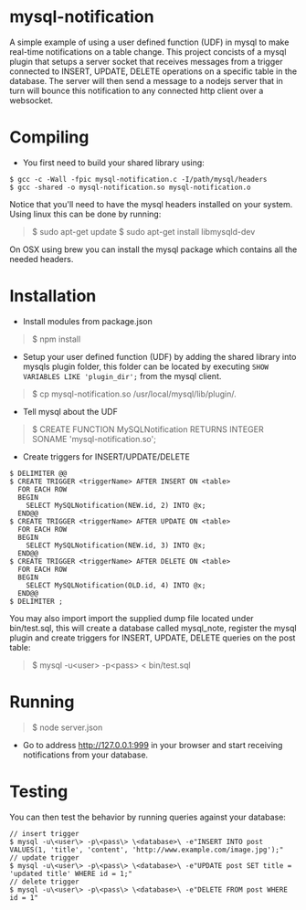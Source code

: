 # mysql-notification

A simple example of using a user defined function (UDF) in mysql to make real-time notifications on a table change. This project concists of a mysql plugin that setups a server socket that receives messages from a trigger connected to INSERT, UPDATE, DELETE operations on a specific table in the database. The server will then send a message to a nodejs server that in turn will bounce this notification to any connected http client over a websocket.

# Compiling

- You first need to build your shared library using:

```
$ gcc -c -Wall -fpic mysql-notification.c -I/path/mysql/headers
$ gcc -shared -o mysql-notification.so mysql-notification.o
```

Notice that you'll need to have the mysql headers installed on your system. 
Using linux this can be done by running:

> $ sudo apt-get update
> $ sudo apt-get install libmysqld-dev

On OSX using brew you can install the mysql package which contains all the needed headers.

# Installation

- Install modules from package.json

> $ npm install

- Setup your user defined function (UDF) by adding the shared library into mysqls plugin folder, this folder 
can be located by executing `SHOW VARIABLES LIKE 'plugin_dir';` from the mysql client.

> $ cp mysql-notification.so /usr/local/mysql/lib/plugin/.

- Tell mysql about the UDF

> $ CREATE FUNCTION MySQLNotification RETURNS INTEGER SONAME 'mysql-notification.so';

- Create triggers for INSERT/UPDATE/DELETE

```
$ DELIMITER @@
$ CREATE TRIGGER <triggerName> AFTER INSERT ON <table> 
  FOR EACH ROW 
  BEGIN 
    SELECT MySQLNotification(NEW.id, 2) INTO @x; 
  END@@
$ CREATE TRIGGER <triggerName> AFTER UPDATE ON <table>
  FOR EACH ROW 
  BEGIN 
    SELECT MySQLNotification(NEW.id, 3) INTO @x; 
  END@@
$ CREATE TRIGGER <triggerName> AFTER DELETE ON <table>
  FOR EACH ROW 
  BEGIN 
    SELECT MySQLNotification(OLD.id, 4) INTO @x; 
  END@@
$ DELIMITER ;
```

You may also import import the supplied dump file located under bin/test.sql, this
will create a database called mysql_note, register the mysql plugin and create triggers for 
INSERT, UPDATE, DELETE queries on the post table:

> $ mysql -u\<user\> -p\<pass\> \< bin/test.sql

# Running

> $ node server.json

- Go to address http://127.0.0.1:999 in your browser and start receiving notifications from your database.

# Testing

You can then test the behavior by running queries against your database:

```
// insert trigger
$ mysql -u\<user\> -p\<pass\> \<database>\ -e"INSERT INTO post VALUES(1, 'title', 'content', 'http://www.example.com/image.jpg');"
// update trigger
$ mysql -u\<user\> -p\<pass\> \<database>\ -e"UPDATE post SET title = 'updated title' WHERE id = 1;"
// delete trigger
$ mysql -u\<user\> -p\<pass\> \<database>\ -e"DELETE FROM post WHERE id = 1"
```